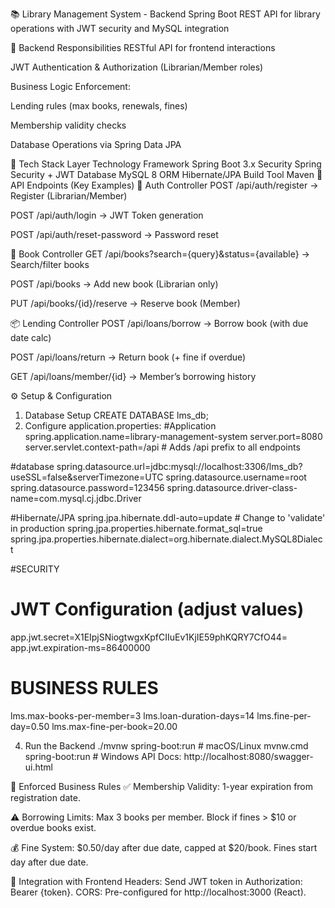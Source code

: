 📚 Library Management System - Backend
Spring Boot REST API for library operations with JWT security and MySQL integration

🎯 Backend Responsibilities
RESTful API for frontend interactions

JWT Authentication & Authorization (Librarian/Member roles)

Business Logic Enforcement:

Lending rules (max books, renewals, fines)

Membership validity checks

Database Operations via Spring Data JPA

🚀 Tech Stack
Layer	Technology
Framework	Spring Boot 3.x
Security	Spring Security + JWT
Database	MySQL 8
ORM	Hibernate/JPA
Build Tool	Maven
📂 API Endpoints (Key Examples)
🔐 Auth Controller
POST /api/auth/register → Register (Librarian/Member)

POST /api/auth/login → JWT Token generation

POST /api/auth/reset-password → Password reset

📖 Book Controller
GET /api/books?search={query}&status={available} → Search/filter books

POST /api/books → Add new book (Librarian only)

PUT /api/books/{id}/reserve → Reserve book (Member)

📦 Lending Controller
POST /api/loans/borrow → Borrow book (with due date calc)

POST /api/loans/return → Return book (+ fine if overdue)

GET /api/loans/member/{id} → Member’s borrowing history

⚙️ Setup & Configuration
1. Database Setup
   CREATE DATABASE lms_db;
3. Configure application.properties:
#Application
spring.application.name=library-management-system
server.port=8080
server.servlet.context-path=/api  # Adds /api prefix to all endpoints

#database
spring.datasource.url=jdbc:mysql://localhost:3306/lms_db?useSSL=false&serverTimezone=UTC
spring.datasource.username=root
spring.datasource.password=123456
spring.datasource.driver-class-name=com.mysql.cj.jdbc.Driver

#Hibernate/JPA
spring.jpa.hibernate.ddl-auto=update  # Change to 'validate' in production
spring.jpa.properties.hibernate.format_sql=true
spring.jpa.properties.hibernate.dialect=org.hibernate.dialect.MySQL8Dialect

#SECURITY
# JWT Configuration (adjust values)
app.jwt.secret=X1EIpjSNiogtwgxKpfCIIuEv1KjIE59phKQRY7CfO44=
app.jwt.expiration-ms=86400000

# BUSINESS RULES 
lms.max-books-per-member=3
lms.loan-duration-days=14
lms.fine-per-day=0.50
lms.max-fine-per-book=20.00

4. Run the Backend
./mvnw spring-boot:run   # macOS/Linux
mvnw.cmd spring-boot:run # Windows
API Docs: http://localhost:8080/swagger-ui.html

🔐 Enforced Business Rules
✅ Membership Validity: 1-year expiration from registration date.

⚠️ Borrowing Limits:
Max 3 books per member.
Block if fines > $10 or overdue books exist.

💰 Fine System:
$0.50/day after due date, capped at $20/book.
Fines start day after due date.

📜 Integration with Frontend
Headers: Send JWT token in Authorization: Bearer {token}.
CORS: Pre-configured for http://localhost:3000 (React).

